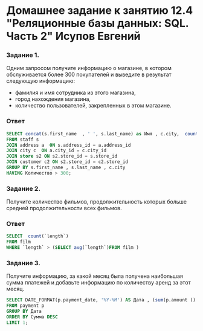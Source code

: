 # Домашнее задание к занятию 12.4 "Реляционные базы данных: SQL. Часть 2" Исупов Евгений



### Задание 1.

Одним запросом получите информацию о магазине, в котором обслуживается более 300 покупателей и выведите в результат следующую информацию: 
- фамилия и имя сотрудника из этого магазина,
- город нахождения магазина,
- количество пользователей, закрепленных в этом магазине.
### Ответ
```sql
SELECT concat(s.first_name  , ' ', s.last_name) as Имя , c.city,  count(c2.customer_id) as Количество 
FROM staff s 
JOIN address a  ON s.address_id = a.address_id 
JOIN city c  ON a.city_id = c.city_id 
JOIN store s2 ON s2.store_id = s.store_id 
JOIN customer c2 ON s2.store_id = c2.store_id 
GROUP BY s.first_name , s.last_name , c.city 
HAVING Количество > 300;
```


### Задание 2.

Получите количество фильмов, продолжительность которых больше средней продолжительности всех фильмов.
### Ответ
```sql
SELECT  count(`length`) 
FROM film 
WHERE `length` > (SELECT avg(`length`)FROM film )
```
### Задание 3.

Получите информацию, за какой месяц была получена наибольшая сумма платежей и добавьте информацию по количеству аренд за этот месяц.
```sql
SELECT DATE_FORMAT(p.payment_date, '%Y-%M') AS Дата , (sum(p.amount )) AS Сумма , count((p.rental_id )) AS Аренд
FROM payment p 
GROUP BY Дата
ORDER BY Сумма DESC
LIMIT 1;
```


